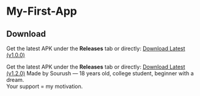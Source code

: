 # My-First-App
##  Download
Get the latest APK under the **Releases** tab or directly:
[Download Latest (v1.0.0)](https://github.com/Sourush/My-First-App/releases/latest)

Get the latest APK under the **Releases** tab or directly:
[Download Latest (v1.2.0)](https://github.com/Sourush/My-First-App/releases/download/v1.2.0/app-release.apk)
Made by Sourush — 18 years old, college student, beginner with a dream.  
Your support = my motivation.
